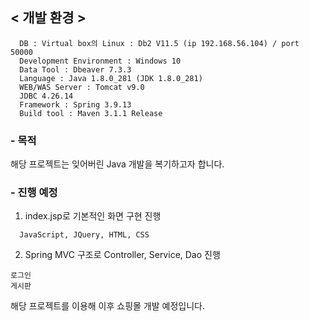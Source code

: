 

## < 개발 환경 >
```
  DB : Virtual box의 Linux : Db2 V11.5 (ip 192.168.56.104) / port 50000
  Development Environment : Windows 10
  Data Tool : Dbeaver 7.3.3
  Language : Java 1.8.0_281 (JDK 1.8.0_281)
  WEB/WAS Server : Tomcat v9.0
  JDBC 4.26.14
  Framework : Spring 3.9.13
  Build tool : Maven 3.1.1 Release
```


### - 목적
해당 프로젝트는 잊어버린 Java 개발을 복기하고자 합니다.



### - 진행 예정
1. index.jsp로 기본적인 화면 구현 진행
```
  JavaScript, JQuery, HTML, CSS 
```
2. Spring MVC 구조로 Controller, Service, Dao 진행
```
로그인 
게시판 
```  
  
  
  
해당 프로젝트를 이용해 이후 쇼핑몰 개발 예정입니다.
